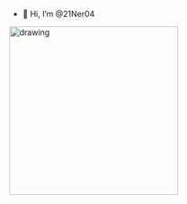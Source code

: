- 👋 Hi, I’m @21Ner04
 
<img src="https://gfycat.com/impishfavorablealleycat.gif" alt="drawing" width="300"/>
